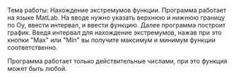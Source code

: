 Тема работы: Нахождение экстремумов функции. Программа работает на языке MatLab.
На вводе нужно указать верхнюю и нижнюю границу по Oy, ввести интервал, и ввести функцию. 
Далее программа построит график. Введя интервал для нахождение экстремумов, 
нажав при это кнопки "Max" или "Min" вы получите максимум и минимум функции соответственно.

Программа работает только действительные числами, при это функция может быть любой.
